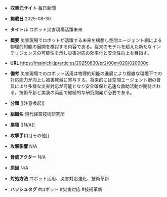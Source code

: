 - **収集元サイト**
毎日新聞

- **掲載日**
2025-08-30

- **タイトル**
ロボット災害現場活躍未来

- **概要**
災害現場でロボットが活躍する未来を構想し空間エージェント網による物理的知能の展開を検討する内容である。従来のモデルを超えた新たなインテリジェンスの可能性を示し災害対応の効率化と安全性向上を目指す。

- **URL**
https://mainichi.jp/articles/20250830/pr2/00m/020/020000c

- **備考**
災害現場でのロボット活用は物理的知能の進展により複雑な環境下での対応能力が向上し被害軽減に寄与する。将来的には空間エージェント網の普及により多様な災害対応が可能となり安全確保と迅速な救助活動が期待される。技術革新と実装の両面で継続的な研究開発が必要である。

- **分類**
[[注意喚起]]

- **組織名**
現代経営技術研究所

- **業種**
[[N/A]]

- **攻撃手口**
[[その他]]

- **攻撃影響**
N/A

- **脅威アクター**
N/A

- **原因**
N/A

- **対処方法**
ロボット活用、災害対応強化、技術革新

- **ハッシュタグ**
#ロボット #災害対応 #技術革新
